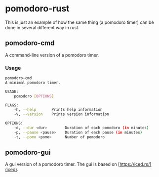 # pomodoro-rust

This is just an example of how the same thing (a pomodoro timer) can be done in
several different way in rust.

## pomodoro-cmd

A command-line version of a pomodoro timer.

### Usage
```sh
pomodoro-cmd
A minimal pomodoro timer.

USAGE:
    pomodoro [OPTIONS]

FLAGS:
    -h, --help       Prints help information
    -V, --version    Prints version information

OPTIONS:
    -d, --dur <dur>        Duration of each pomodoro (in minutes)
    -p, --pause <pause>    Duration of each pause (in minutes)
    -t, --pomo <pomo>      Number of pomodoro
```

## pomodoro-gui

A gui version of a pomodoro timer. The gui is based on
[https://iced.rs/](iced).

